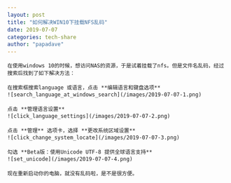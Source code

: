 ```yaml
---
layout: post
title: "如何解决WIN10下挂载NFS乱码"
date: 2019-07-07
categories: tech-share
author: "papadave"
---
```


    在使用windows 10的时候，想访问NAS的资源，于是试着挂载了nfs。但是文件名乱码，经过搜索后找到了如下解决方法：

    在搜索框搜索language 或语言，点击 **编辑语言和键盘选项**
    ![search_language_at_windows_search](/images/2019-07-07-1.png)

    点击 **管理语言设置**
    ![click_language_settings](/images/2019-07-07-2.png)

    点击 **管理** 选项卡，选择 **更改系统区域设置**
    ![click_change_system_locate](/images/2019-07-07-3.png)

    勾选 **Beta版：使用Unicode UTF-8 提供全球语言支持**
    ![set_unicode](/images/2019-07-07-4.png)

    现在重新启动你的电脑，就没有乱码啦，是不是很方便。
